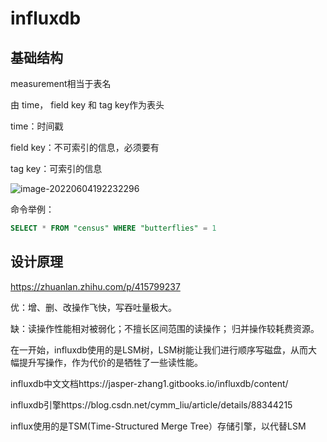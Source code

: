 # influxdb

## 基础结构

measurement相当于表名

由 time， field key 和 tag key作为表头

time：时间戳

field key：不可索引的信息，必须要有

tag key：可索引的信息

![image-20220604192232296](D:\study\lbeco\lbeco.github.io\database\influxdb.assets\image-20220604192232296.png)



命令举例：

```sql
SELECT * FROM "census" WHERE "butterflies" = 1
```



## 设计原理

https://zhuanlan.zhihu.com/p/415799237

优：增、删、改操作飞快，写吞吐量极大。

缺：读操作性能相对被弱化；不擅长区间范围的读操作； 归并操作较耗费资源。

在一开始，influxdb使用的是LSM树，LSM树能让我们进行顺序写磁盘，从而大幅提升写操作，作为代价的是牺牲了一些读性能。



influxdb中文文档https://jasper-zhang1.gitbooks.io/influxdb/content/

influxdb引擎https://blog.csdn.net/cymm_liu/article/details/88344215

influx使用的是TSM(Time-Structured Merge Tree）存储引擎，以代替LSM